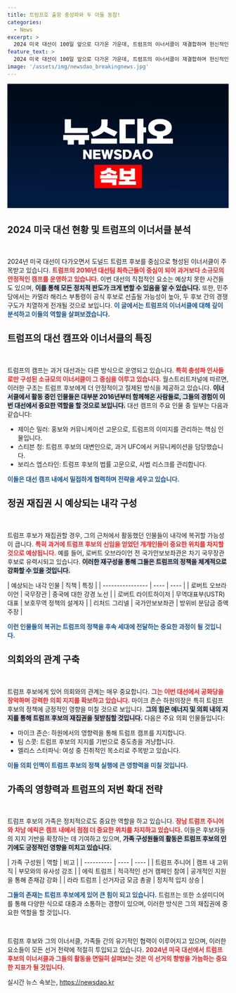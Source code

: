 ```yaml
---
title: 트럼프호 출항 충성파와 두 아들 동참!
categories:
  - News
excerpt: >
  2024 미국 대선이 100일 앞으로 다가온 가운데, 트럼프의 이너서클이 재결합하며 헌신적인 측근들로 둥지를 틀었다. 이들은 과거의 경험을 바탕으로 정책 포뮬러를 재편성하며, 트럼프의 미국 우선주의를 부활시키기 위한 본격적인 준비에 나섰다.
feature_text: >
  2024 미국 대선이 100일 앞으로 다가온 가운데, 트럼프의 이너서클이 재결합하며 헌신적인 측근들로 둥지를 틀었다. 이들은 과거의 경험을 바탕으로 정책 포뮬러를 재편성하며, 트럼프의 미국 우선주의를 부활시키기 위한 본격적인 준비에 나섰다.
image: '/assets/img/newsdao_breakingnews.jpg'
---
```


<p><img src="/assets/img/newsdao_breakingnews.jpg" alt="implanttips 속보" /></p>

<h2 data-ke-size="size26">2024 미국 대선 현황 및 트럼프의 이너서클 분석</h2>

<p data-ke-size="size16">&nbsp;</p>

<p>2024년 미국 대선이 다가오면서 도널드 트럼프 후보를 중심으로 형성된 이너서클이 주목받고 있습니다. <b><span style="color: #ee2323;">트럼프의 2016년 대선팀 최측근들이 중심이 되어 과거보다 소규모의 안정적인 캠프를 운영하고 있습니다.</span></b> 이번 대선의 직접적인 요소는 예상치 못한 사건들도 있으며, <b><span style="background-color: #21538527;">이를 통해 모든 정치적 판도가 크게 변할 수 있음을 알 수 있습니다.</span></b> 또한, 민주당에서는 카멀라 해리스 부통령이 공식 후보로 선출될 가능성이 높아, 두 후보 간의 경쟁구도가 치열하게 전개될 것으로 보입니다. <b><span style="color: #1a5490;">이 글에서는 트럼프의 이너서클에 대해 깊이 분석하고 이들의 역할을 살펴보겠습니다.</span></b></p>

<h2 data-ke-size="size26">트럼프의 대선 캠프와 이너서클의 특징</h2>

<p data-ke-size="size16">&nbsp;</p>

<p>트럼프의 캠프는 과거 대선과는 다른 방식으로 운영되고 있습니다. <b><span style="color: #ee2323;">특히 충성파 인사들로만 구성된 소규모의 이너서클이 그 중심을 이루고 있습니다.</span></b> 월스트리트저널에 따르면, 이러한 구조는 트럼프 후보에게 더 안정적이고 절제된 방식을 제공하고 있습니다. <b><span style="background-color: #21538527;">이너서클에서 활동 중인 인물들은 대부분 2016년부터 함께해온 사람들로, 그들의 경험이 이번 대선에서 중요한 역할을 할 것으로 보입니다.</span></b> 대선 캠프의 주요 인물 중 일부는 다음과 같습니다:</p>

<ul>
    <li>제이슨 밀러: 홍보와 커뮤니케이션 고문으로, 트럼프의 이미지를 관리하는 핵심 인물입니다.</li>
    <li>스티븐 청: 트럼프 후보의 대변인으로, 과거 UFC에서 커뮤니케이션을 담당했습니다.</li>
    <li>보리스 엡스타인: 트럼프 후보의 법률 고문으로, 사법 리스크를 관리합니다.</li>
</ul>

<p><b><span style="color: #1a5490;">이들은 대선 캠프 내에서 밀접하게 협력하며 전략을 세우고 있습니다.</span></b></p>

<h2 data-ke-size="size26">정권 재집권 시 예상되는 내각 구성</h2>

<p data-ke-size="size16">&nbsp;</p>

<p>트럼프 후보가 재집권할 경우, 그의 근처에서 활동했던 인물들이 내각에 복귀할 가능성이 큽니다. <b><span style="color: #ee2323;">특히 과거에 트럼프 후보의 신임을 얻었던 개개인들이 중요한 위치를 차지할 것으로 예상됩니다.</span></b> 예를 들어, 로버트 오브라이언 전 국가안보보좌관은 차기 국무장관 후보로 유력시되고 있습니다. <b><span style="background-color: #21538527;">이러한 재구성을 통해 그들은 트럼프의 정책을 체계적으로 강화할 수 있을 것입니다.</span></b></p>

<p>| 예상되는 내각 인물 | 직책 | 특징 |
| ---------------- | ---- | ---- |
| 로버트 오브라이언 | 국무장관 | 중국에 대한 강경 노선 |
| 로버트 라이트하이저 | 무역대표부(USTR) 대표 | 보호무역 정책의 설계자 |
| 리처드 그리넬  | 국가안보보좌관 | 방위비 분담금 증액 주장 |</p>

<p><b><span style="color: #1a5490;">이런 인물들의 복귀는 트럼프의 정책을 후속 세대에 전달하는 중요한 과정이 될 것입니다.</span></b></p>

<h2 data-ke-size="size26">의회와의 관계 구축</h2>

<p data-ke-size="size16">&nbsp;</p>

<p>트럼프 후보에게 있어 의회와의 관계는 매우 중요합니다. <b><span style="color: #ee2323;">그는 이번 대선에서 공화당을 장악하며 강력한 의회 지지를 확보하고 있습니다.</span></b> 마이크 존슨 하원의장은 특히 트럼프 후보의 정책에 긍정적인 영향을 미칠 것으로 보입니다. <b><span style="background-color: #21538527;">그의 힘은 에너지 및 의회 내의 지지를 통해 트럼프 후보의 재집권을 뒷받침할 것입니다.</span></b> 다음은 주요 의회 인물들입니다:</p>

<ul>
    <li>마이크 존슨: 하원에서의 영향력을 통해 트럼프 캠프를 지지합니다.</li>
    <li>팀 스콧: 트럼프 후보의 지지를 기반으로 중도층을 겨냥합니다.</li>
    <li>엘리스 스터파닉: 여성 중 진취적인 목소리로 주목받고 있습니다.</li>
</ul>

<p><b><span style="color: #1a5490;">이들 의회 인맥이 트럼프 후보의 정책 실행에 큰 영향력을 미칠 것입니다.</span></b></p>

<h2 data-ke-size="size26">가족의 영향력과 트럼프의 저변 확대 전략</h2>

<p data-ke-size="size16">&nbsp;</p>

<p>트럼프 후보의 가족은 정치적으로도 중요한 역할을 하고 있습니다. <b><span style="color: #ee2323;">장남 트럼프 주니어와 차남 에릭은 캠프 내에서 점점 더 중요한 위치를 차지하고 있습니다.</span></b> 이들은 후보자들의 지지 기반을 확장하는 데 기여하고 있으며, <b><span style="background-color: #21538527;">가족 구성원들의 활동은 트럼프 후보의 인기에도 긍정적인 영향을 미치고 있습니다.</span></b></p>

<p>| 가족 구성원 | 역할 | 비고 |
| ---------- | ---- | ---- |
| 트럼프 주니어 | 캠프 내 고위직 | 부모와의 유사성 강조 |
| 에릭 트럼프 | 적극적인 선거 캠페인 참여 | 공개적인 지원을 통해 존재감 강화 |
| 라라 트럼프 | 선거자금 모금 총괄 | 정치적 입지 상승 |</p>

<p><b><span style="color: #1a5490;">그들의 존재는 트럼프 후보에게 있어 큰 힘이 되고 있습니다.</span></b> 트럼프는 또한 소셜미디어를 통해 다양한 식으로 대중과 소통하는 경향이 있으며, 이러한 방식은 그의 재집권에 중요한 역할을 할 것입니다.</p>

<p data-ke-size="size16">&nbsp;</p>

<p>트럼프 후보와 그의 이너서클, 가족들 간의 유기적인 협력이 이루어지고 있으며, 이러한 요소들이 모든 선거 전략에 적절히 투입되고 있습니다. <b><span style="color: #ee2323;">2024년 미국 대선에서 트럼프 후보의 이너서클과 그들의 활동을 면밀히 살펴보는 것은 이 선거의 향방을 가늠하는 중요한 지표가 될 것입니다.</span></b></p>
실시간 뉴스 속보는, <a href="https://newsdao.kr" rel="dofollow">https://newsdao.kr</a>


